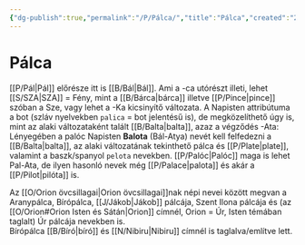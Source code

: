 ```yaml
---
{"dg-publish":true,"permalink":"/P/Pálca/","title":"Pálca","created":"2025-10-30T16:37","updated":"2025-10-30T16:38"}
---
```



# Pálca

[[P/Pál\|Pál]] előrésze itt is [[B/Bál\|Bál]]. Ami a -ca utórészt illeti, lehet [[S/SZA\|SZA]] = Fény, mint a [[B/Bárca\|bárca]] illetve [[P/Pince\|pince]] szóban a Sze, vagy lehet a -Ka kicsinyítő változata. A Napisten attribútuma a bot (szláv nyelvekben `palica` = bot jelentésű is), de megközelíthető úgy is, mint az alaki változataként talált [[B/Balta\|balta]], azaz a végződés -Ata:  
Lényegében a palóc Napisten **Balota** (Bál-Atya) nevét kell felfedezni a [[B/Balta\|balta]], az alaki változatának tekinthető pálca és [[P/Plate\|plate]], valamint a baszk/spanyol `pelota` nevekben. [[P/Palóc\|Palóc]] maga is lehet Pal-Ata, de ilyen hasonló nevek még [[P/Palace\|palota]] és akár a [[P/Pilot\|pilóta]] is.  

Az [[O/Orion övcsillagai\|Orion övcsillagai]]nak népi nevei között megvan a Aranypálca, Bírópálca, [[J/Jákob\|Jákob]] pálcája, Szent Ilona pálcája és (az [[O/Orion#Orion Isten és Sátán\|Orion]] címnél, Orion = Úr, Isten témában taglalt) Úr pálcája nevekben is.  
Bírópálca [[B/Bíró\|bíró]] és [[N/Nibiru\|Nibiru]] címnél is taglalva/említve lett.  